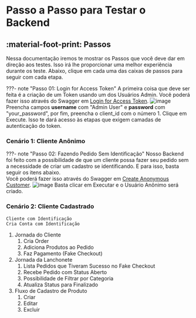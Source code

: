 # Passo a Passo para Testar o Backend

## :material-foot-print: Passos
Nessa documentação iremos te mostrar os Passos que você deve dar em direção aos testes. Isso irá lhe proporcionar uma
melhor experiência durante os teste. Abaixo, clique em cada uma das caixas de passos para seguir com cada etapa.

???- note "Passo 01: Login for Access Token"
    A primeira coisa que deve ser feita é a criação de um Token usando um dos Usuários Admin. 
    Você poderá fazer isso através do Swagger em
    [Login for Access Token](http://localhost:2000/docs#/default/login_for_access_token_token_post).
    ![image]()
    Preencha campos **username** com "Admin User" e **password** com "your_password", por fim, preencha o client_id com
    o número 1. Clique em Execute. Isso te dará acesso às etapas que exigem camadas de autenticação do token.

### Cenário 1: Cliente Anônimo

???- note "Passo 02: Fazendo Pedido Sem Identificação"
    Nosso Backend foi feito com a possibilidade de que um cliente possa fazer seu pedido sem a necessidade de criar um
    cadastro se identificando. E para isso, basta seguir os itens abaixo.  
    Você poderá fazer isso através do Swagger em
    [Create Anonymous Customer](http://localhost:2000/docs#/customers/create_anonymous_customer_customers_anonymous_post).
    ![image]()
    Basta clicar em Executar e o Usuário Anônimo será criado.

### Cenário 2: Cliente Cadastrado
    Cliente com Identificação
    Cria Conta com Identificação
1. Jornada do Cliente
    1. Cria Order
    2. Adiciona Produtos ao Pedido
    3. Faz Pagamento (Fake Checkout)
2. Jornada da Lanchonete
    1. Lista Pedidos que Tiveram Sucesso no Fake Checkout 
    2. Recebe Pedido com Status Aberto
    3. Possibilidade de Filtrar por Categoria
    4. Atualiza Status para Finalizado
3. Fluxo de Cadastro de Produto
    1. Criar
    2. Editar
    3. Excluir